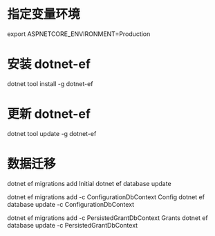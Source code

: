 ﻿# 指定变量环境
export ASPNETCORE_ENVIRONMENT=Production

# 安装 dotnet-ef
dotnet tool install -g dotnet-ef

# 更新 dotnet-ef
dotnet tool update -g dotnet-ef

# 数据迁移
dotnet ef migrations add Initial
dotnet ef database update

dotnet ef migrations add -c ConfigurationDbContext Config
dotnet ef database update -c ConfigurationDbContext

dotnet ef migrations add -c PersistedGrantDbContext Grants
dotnet ef database update -c PersistedGrantDbContext